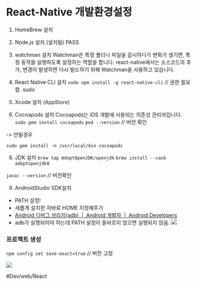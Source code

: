 # React-Native 개발환경설정

1. HomeBrew 설치
2. Node.js 설치 (설치됨) PASS
3. watchman 설치
Watchman은 특정 폴더나 파일을 감시하다가 변화가 생기면, 특정 동작을 실행하도록 설정하는 역할을 합니다. react-native에서는 소스코드의 추가, 변경이 발생하면 다시 빌드하기 위해 Watchman을 사용하고 있습니다.
4. React Native CLI 설치 
`sudo npm install -g react-native-cli` // 권한 필요함. sudo

5. Xcode 설치 (AppStore)
6. Cocoapods 설치
Cocoapods는 iOS 개발에 사용되는 의존성 관리자입니다.
`sudo gem install cocoapods`
`pod --version` // 버전 확인

-> 안될경우

`sudo gem install -n /usr/local/bin cocoapods`

8. JDK 설치 
`brew tap AdoptOpenJDK/openjdk`
`brew install --cask adoptopenjdk8`


`javac --version` // 버전확인



9. AndroidStudio SDK설치
- PATH 설정!
- 새롭게 설치한 자바로 HOME 지정해주기
- [Android 디버그 브리지(adb)  |  Android 개발자  |  Android Developers](https://developer.android.com/studio/command-line/adb?hl=ko)
- adb가 실행되어야 하는데 PATH 설정이 올바르지 않으면 실행되지 않음.
![](React-Native_SETUP/%E1%84%89%E1%85%B3%E1%84%8F%E1%85%B3%E1%84%85%E1%85%B5%E1%86%AB%E1%84%89%E1%85%A3%E1%86%BA%202021-06-19%20%E1%84%8B%E1%85%A9%E1%84%8C%E1%85%A5%E1%86%AB%204.24.53.png)

### 프로젝트 생성
`npm config set save-exact=true` // 버전 고정

![](React-Native_SETUP/%E1%84%89%E1%85%B3%E1%84%8F%E1%85%B3%E1%84%85%E1%85%B5%E1%86%AB%E1%84%89%E1%85%A3%E1%86%BA%202021-06-19%20%E1%84%8B%E1%85%A9%E1%84%8C%E1%85%A5%E1%86%AB%204.33.30.png)

#Dev/web/React